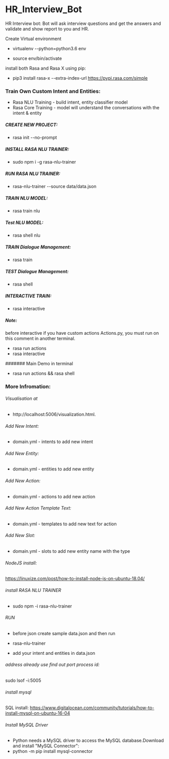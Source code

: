 # HR_Interview_Bot
HR Interview bot: Bot will ask interview questions and get the answers and validate and show report to you and HR.

Create Virtual environment
* virtualenv --python=python3.6 env

* source env/bin/activate

install both Rasa and Rasa X using pip:

* pip3 install rasa-x --extra-index-url https://pypi.rasa.com/simple


### Train Own Custom Intent and Entities:

* Rasa NLU Training - build intent, entity classifier model
* Rasa Core Training - model will understand the conversations with the intent & entity

##### CREATE NEW PROJECT:

* rasa init --no-prompt

##### INSTALL RASA NLU TRAINER:

* sudo npm i -g rasa-nlu-trainer

##### RUN RASA NLU TRAINER:

* rasa-nlu-trainer --source data/data.json

##### TRAIN NLU MODEL:

* rasa train nlu

##### Test NLU MODEL:

* rasa shell nlu

##### TRAIN Dialogue Management:

* rasa train

##### TEST Dialogue Management:

* rasa shell

##### INTERACTIVE TRAIN:

* rasa interactive

##### Note:
before interactive if you have custom actions Actions.py, you must run on this comment in another terminal.

* rasa run actions 
* rasa interactive

####### Main Demo in terminal

* rasa run actions && rasa shell

### More Infromation:
###### Visualisation at 
* http://localhost:5006/visualization.html.

###### Add New Intent:
* domain.yml - intents to add new intent

###### Add New Entity:
* domain.yml - entities to add new entity

###### Add New Action:
* domain.yml - actions to add new action

###### Add New Action Template Text:
* domain.yml - templates to add new text for action

###### Add New Slot:
* domain.yml - slots to add new entity name with the type

###### NodeJS install:
https://linuxize.com/post/how-to-install-node-js-on-ubuntu-18.04/

###### install RASA NLU TRAINER
* sudo npm -i rasa-nlu-trainer

###### RUN 
* before json create sample data.json and then run

* rasa-nlu-trainer

* add your intent and entities in data.json

###### address already use find out port process id:
sudo lsof -i:5005

###### install mysql 
SQL install:
https://www.digitalocean.com/community/tutorials/how-to-install-mysql-on-ubuntu-16-04

###### Install MySQL Driver
* Python needs a MySQL driver to access the MySQL database.Download and install "MySQL Connector":
* python -m pip install mysql-connector 
